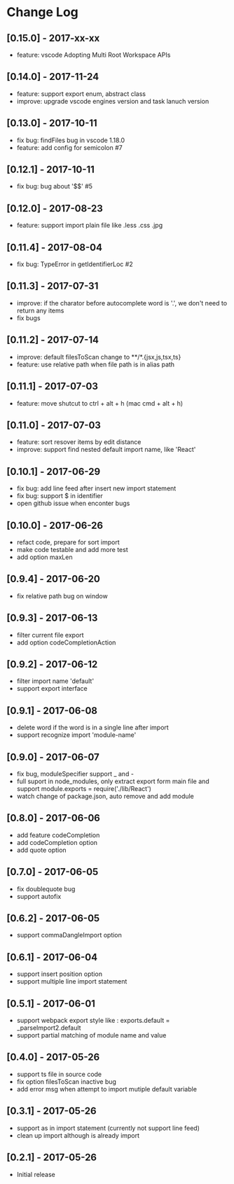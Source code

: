# Change Log

## [0.15.0] - 2017-xx-xx
- feature: vscode Adopting Multi Root Workspace APIs

## [0.14.0] - 2017-11-24
- feature: support export enum, abstract class
- improve: upgrade vscode engines version and task lanuch version

## [0.13.0] - 2017-10-11
- fix bug: findFiles bug in vscode 1.18.0
- feature: add config for semicolon #7

## [0.12.1] - 2017-10-11
- fix bug: bug about '$$' #5

## [0.12.0] - 2017-08-23
- feature: support import plain file like .less .css .jpg

## [0.11.4] - 2017-08-04
- fix bug: TypeError in getIdentifierLoc #2

## [0.11.3] - 2017-07-31
- improve: if the charator before autocomplete word is '.', we don't need to return any items
- fix bugs

## [0.11.2] - 2017-07-14
- improve: default filesToScan change to **/*.{jsx,js,tsx,ts}
- feature: use relative path when file path is in alias path

## [0.11.1] - 2017-07-03
- feature: move shutcut to ctrl + alt + h  (mac cmd + alt + h)

## [0.11.0] - 2017-07-03
- feature: sort resover items by edit distance
- improve: support find nested default import name, like 'React'

## [0.10.1] - 2017-06-29
- fix bug: add line feed after insert new import statement
- fix bug: support $ in identifier
- open github issue when enconter bugs

## [0.10.0] - 2017-06-26
- refact code, prepare for sort import
- make code testable and add more test
- add option maxLen

## [0.9.4] - 2017-06-20
- fix relative path bug on window

## [0.9.3] - 2017-06-13
- filter current file export
- add option codeCompletionAction

## [0.9.2] - 2017-06-12
- filter import name 'default'
- support export interface

## [0.9.1] - 2017-06-08
- delete word if the word is in a single line after import
- support recognize import 'module-name'

## [0.9.0] - 2017-06-07
- fix bug, moduleSpecifier support _ and -
- full suport in node_modules, only extract export form main file and support module.exports = require('./lib/React')
- watch change of package.json, auto remove and add module

## [0.8.0] - 2017-06-06
- add feature codeCompletion
- add codeCompletion option
- add quote option

## [0.7.0] - 2017-06-05
- fix doublequote bug
- support autofix

## [0.6.2] - 2017-06-05
- support commaDangleImport option

## [0.6.1] - 2017-06-04
- support insert position option
- support multiple line import statement

## [0.5.1] - 2017-06-01
- support webpack export style like : exports.default = _parseImport2.default
- support partial matching of module name and value

## [0.4.0] - 2017-05-26
- support ts file in source code
- fix option filesToScan inactive bug
- add error msg when attempt to import mutiple default variable

## [0.3.1] - 2017-05-26
- support as in import statement (currently not support line feed)
- clean up import although is already import

## [0.2.1] - 2017-05-26
- Initial release
